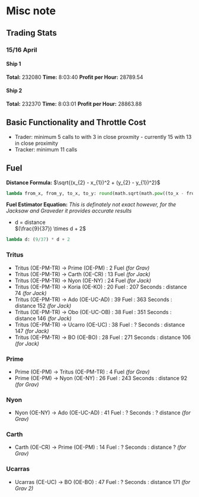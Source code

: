 # Misc note

## Trading Stats
### 15/16 April
#### Ship 1
**Total:** 232080
**Time:** 8:03:40
**Profit per Hour:** 28789.54

#### Ship 2
**Total:** 232370
**Time:** 8:03:01
**Profit per Hour:** 28863.88

## Basic Functionality and Throttle Cost
- Trader: minimum 5 calls to with 3 in close proxmity - currently 15 with 13 in close proximity
- Tracker: minimum 11 calls

## Fuel
**Distance Formula:** $\sqrt{(x_{2} - x_{1})^2 + (y_{2} - y_{1})^2}$
```python 
lambda from_x, from_y, to_x, to_y: round(math.sqrt(math.pow((to_x - from_x),2) + math.pow((to_y - from_y),2)))
  ```

**Fuel Estimator Equation:**
*This is definately not exact however, for the Jacksaw and Graveder it provides accurate results*
- d = distance <br>
$(\frac{9}{37}) \times d + 2$

```python
lambda d: (9/37) * d + 2
```

### Tritus
- Tritus (OE-PM-TR) -> Prime (OE-PM) : 2 Fuel *(for Grav)*
- Tritus (OE-PM-TR) -> Carth (OE-CR) : 13 Fuel *(for Jack)*
- Tritus (OE-PM-TR) -> Nyon (OE-NY) : 24 Fuel *(for Jack)*
- Tritus (OE-PM-TR) -> Koria (OE-KO) : 20 Fuel : 207 Seconds : distance 74 *(for Jack)*
- Tritus (OE-PM-TR) -> Ado (OE-UC-AD) : 39 Fuel : 363 Seconds : distance 152 *(for Jack)*
- Tritus (OE-PM-TR) -> Obo (OE-UC-OB) : 38 Fuel : 351 Seconds : distance 146 *(for Jack)*
- Tritus (OE-PM-TR) -> Ucarro (OE-UC) : 38 Fuel : ? Seconds : distance 147 *(for Jack)*
- Tritus (OE-PM-TR) -> BO (OE-BO) : 28 Fuel : 271 Seconds : distance 106 *(for Jack)*

### Prime
- Prime (OE-PM) -> Tritus (OE-PM-TR) : 4 Fuel *(for Grav)*
- Prime (OE-PM) -> Nyon (OE-NY) : 26 Fuel : 243 Seconds : distance 92 *(for Grav)*

### Nyon
- Nyon (OE-NY) -> Ado (OE-UC-AD) : 41 Fuel : ? Seconds : ? distance *(for Grav)*

### Carth
- Carth (OE-CR) -> Prime (OE-PM) : 14 Fuel : ? Seconds : distance ? *(for Grav)*

### Ucarras
- Ucarras (CE-UC) -> BO (OE-BO) : 47 Fuel : ? Seconds : distance 171 *(for Grav 2)*

